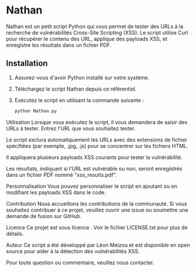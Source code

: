 # Nathan

Nathan est un petit script Python qui vous permet de tester des URLs à la recherche de vulnérabilités Cross-Site Scripting (XSS). Le script utilise Curl pour récupérer le contenu des URL, applique des payloads XSS, et enregistre les résultats dans un fichier PDF.

## Installation

1. Assurez-vous d'avoir Python installé sur votre système.

2. Téléchargez le script Nathan depuis ce référentiel.

3. Exécutez le script en utilisant la commande suivante :

   ```bash
   python Nathan.py

Utilisation
Lorsque vous exécutez le script, il vous demandera de saisir des URLs à tester. Entrez l'URL que vous souhaitez tester.

Le script exclura automatiquement les URLs avec des extensions de fichier spécifiées (par exemple, .jpg, .js) pour se concentrer sur les fichiers HTML.

Il appliquera plusieurs payloads XSS courants pour tester la vulnérabilité.

Les résultats, indiquant si l'URL est vulnérable ou non, seront enregistrés dans un fichier PDF nommé "xss_results.pdf".

Personnalisation
Vous pouvez personnaliser le script en ajoutant ou en modifiant les payloads XSS dans le code.

Contribution
Nous accueillons les contributions de la communauté. Si vous souhaitez contribuer à ce projet, veuillez ouvrir une issue ou soumettre une demande de fusion sur GitHub.

Licence
Ce projet est sous licence . Voir le fichier LICENSE.txt pour plus de détails.

Auteur
Ce script a été développé par Léon Meizou et est disponible en open source pour aider à la détection des vulnérabilités XSS.

Pour toute question ou commentaire, veuillez nous contacter.
